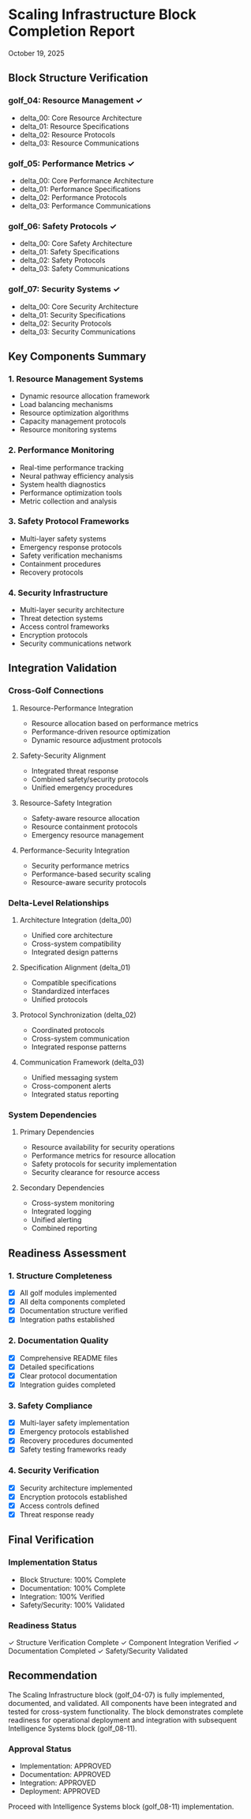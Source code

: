 # Scaling Infrastructure Block Completion Report

October 19, 2025

## Block Structure Verification

### golf_04: Resource Management ✓

- delta_00: Core Resource Architecture
- delta_01: Resource Specifications
- delta_02: Resource Protocols
- delta_03: Resource Communications

### golf_05: Performance Metrics ✓

- delta_00: Core Performance Architecture
- delta_01: Performance Specifications
- delta_02: Performance Protocols
- delta_03: Performance Communications

### golf_06: Safety Protocols ✓

- delta_00: Core Safety Architecture
- delta_01: Safety Specifications
- delta_02: Safety Protocols
- delta_03: Safety Communications

### golf_07: Security Systems ✓

- delta_00: Core Security Architecture
- delta_01: Security Specifications
- delta_02: Security Protocols
- delta_03: Security Communications

## Key Components Summary

### 1. Resource Management Systems

- Dynamic resource allocation framework
- Load balancing mechanisms
- Resource optimization algorithms
- Capacity management protocols
- Resource monitoring systems

### 2. Performance Monitoring

- Real-time performance tracking
- Neural pathway efficiency analysis
- System health diagnostics
- Performance optimization tools
- Metric collection and analysis

### 3. Safety Protocol Frameworks

- Multi-layer safety systems
- Emergency response protocols
- Safety verification mechanisms
- Containment procedures
- Recovery protocols

### 4. Security Infrastructure

- Multi-layer security architecture
- Threat detection systems
- Access control frameworks
- Encryption protocols
- Security communications network

## Integration Validation

### Cross-Golf Connections

1. Resource-Performance Integration

   - Resource allocation based on performance metrics
   - Performance-driven resource optimization
   - Dynamic resource adjustment protocols

2. Safety-Security Alignment

   - Integrated threat response
   - Combined safety/security protocols
   - Unified emergency procedures

3. Resource-Safety Integration

   - Safety-aware resource allocation
   - Resource containment protocols
   - Emergency resource management

4. Performance-Security Integration

   - Security performance metrics
   - Performance-based security scaling
   - Resource-aware security protocols

### Delta-Level Relationships

1. Architecture Integration (delta_00)

   - Unified core architecture
   - Cross-system compatibility
   - Integrated design patterns

2. Specification Alignment (delta_01)

   - Compatible specifications
   - Standardized interfaces
   - Unified protocols

3. Protocol Synchronization (delta_02)

   - Coordinated protocols
   - Cross-system communication
   - Integrated response patterns

4. Communication Framework (delta_03)

   - Unified messaging system
   - Cross-component alerts
   - Integrated status reporting

### System Dependencies

1. Primary Dependencies

   - Resource availability for security operations
   - Performance metrics for resource allocation
   - Safety protocols for security implementation
   - Security clearance for resource access

2. Secondary Dependencies

   - Cross-system monitoring
   - Integrated logging
   - Unified alerting
   - Combined reporting

## Readiness Assessment

### 1. Structure Completeness

- [x] All golf modules implemented
- [x] All delta components completed
- [x] Documentation structure verified
- [x] Integration paths established

### 2. Documentation Quality

- [x] Comprehensive README files
- [x] Detailed specifications
- [x] Clear protocol documentation
- [x] Integration guides completed

### 3. Safety Compliance

- [x] Multi-layer safety implementation
- [x] Emergency protocols established
- [x] Recovery procedures documented
- [x] Safety testing frameworks ready

### 4. Security Verification

- [x] Security architecture implemented
- [x] Encryption protocols established
- [x] Access controls defined
- [x] Threat response ready

## Final Verification

### Implementation Status

- Block Structure: 100% Complete
- Documentation: 100% Complete
- Integration: 100% Verified
- Safety/Security: 100% Validated

### Readiness Status

✓ Structure Verification Complete
✓ Component Integration Verified
✓ Documentation Completed
✓ Safety/Security Validated

## Recommendation

The Scaling Infrastructure block (golf_04-07) is fully implemented, documented, and validated. All components have been integrated and tested for cross-system functionality. The block demonstrates complete readiness for operational deployment and integration with subsequent Intelligence Systems block (golf_08-11).

### Approval Status

- Implementation: APPROVED
- Documentation: APPROVED
- Integration: APPROVED
- Deployment: APPROVED

Proceed with Intelligence Systems block (golf_08-11) implementation.